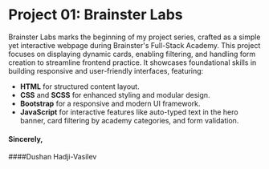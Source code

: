 # Project 01: Brainster Labs

Brainster Labs marks the beginning of my project series, crafted as a simple yet interactive webpage during Brainster's Full-Stack Academy. This project focuses on displaying dynamic cards, enabling filtering, and handling form creation to streamline frontend practice. It showcases foundational skills in building responsive and user-friendly interfaces, featuring:

- **HTML** for structured content layout.
- **CSS** and **SCSS** for enhanced styling and modular design.
- **Bootstrap** for a responsive and modern UI framework.
- **JavaScript** for interactive features like auto-typed text in the hero banner, card filtering by academy categories, and form validation.

#### Sincerely,  

####Dushan Hadji-Vasilev
